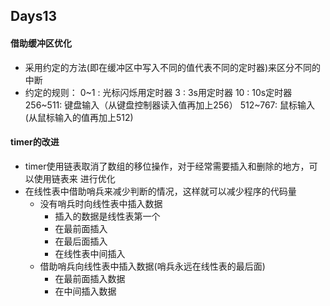 ## Days13

#### 借助缓冲区优化
- 采用约定的方法(即在缓冲区中写入不同的值代表不同的定时器)来区分不同的中断
- 约定的规则：
	0~1	: 光标闪烁用定时器
	3		:	3s用定时器
	10	: 10s定时器
	256~511: 键盘输入（从键盘控制器读入值再加上256）
	512~767: 鼠标输入 (从鼠标输入的值再加上512)

#### timer的改进
- timer使用链表取消了数组的移位操作，对于经常需要插入和删除的地方，可以使用链表来
进行优化
- 在线性表中借助哨兵来减少判断的情况，这样就可以减少程序的代码量
	- 没有哨兵时向线性表中插入数据
		- 插入的数据是线性表第一个
		- 在最前面插入
		- 在最后面插入
		- 在线性表中间插入
	- 借助哨兵向线性表中插入数据(哨兵永远在线性表的最后面)
		- 在最前面插入数据
		- 在中间插入数据
